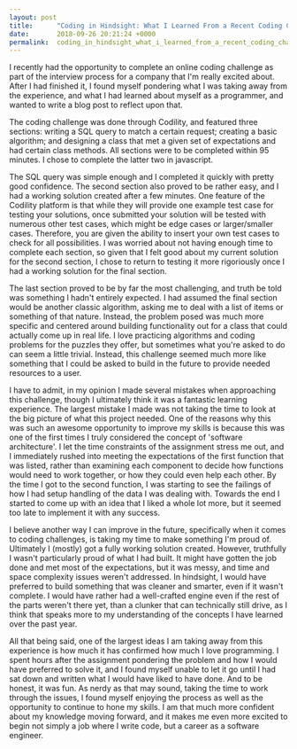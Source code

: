 ```yaml
---
layout: post
title:      "Coding in Hindsight: What I Learned From a Recent Coding Challenge"
date:       2018-09-26 20:21:24 +0000
permalink:  coding_in_hindsight_what_i_learned_from_a_recent_coding_challenge
---
```



I recently had the opportunity to complete an online coding challenge as part of the interview process for a company that I'm really excited about. After I had finished it, I found myself pondering what I was taking away from the experience, and what I had learned about myself as a programmer, and wanted to write a blog post to reflect upon that.

The coding challenge was done through Codility, and featured three sections: writing a SQL query to match a certain request; creating a basic algorithm; and designing a class that met a given set of expectations and had certain class methods. All sections were to be completed within 95 minutes. I chose to complete the latter two in javascript.

The SQL query was simple enough and I completed it quickly with pretty good confidence. The second section also proved to be rather easy, and I had a working solution created after a few minutes. One feature of the Codility platform is that while they will provide one example test case for testing your solutions, once submitted your solution will be tested with numerous other test cases, which might be edge cases or larger/smaller cases. Therefore, you are given the ability to insert your own test cases to check for all possibilities. I was worried about not having enough time to complete each section, so given that I felt good about my current solution for the second section, I chose to return to testing it more rigoriously once I had a working solution for the final section.

The last section proved to be by far the most challenging, and truth be told was something I hadn't entirely expected. I had assumed the final section would be another classic algorithm, asking me to deal with a list of items or something of that nature. Instead, the problem posed was much more specific and centered around building functionality out for a class that could actually come up in real life. I love practicing algorithms and coding problems for the puzzles they offer, but sometimes what you're asked to do can seem a little trivial. Instead, this challenge seemed much more like something that I could be asked to build in the future to provide needed resources to a user.

I have to admit, in my opinion I made several mistakes when approaching this challenge, though I ultimately think it was a fantastic learning experience. The largest mistake I made was not taking the time to look at the big picture of what this project needed. One of the reasons why this was such an awesome opportunity to improve my skills is because this was one of the first times I truly considered the concept of 'software architecture'. I let the time constraints of the assignment stress me out, and I immediately rushed into meeting the expectations of the first function that was listed, rather than examining each component to decide how functions would need to work together, or how they could even help each other. By the time I got to the second function, I was starting to see the failings of how I had setup handling of the data I was dealing with. Towards the end I started to come up with an idea that I liked a whole lot more, but it seemed too late to implement it with any success.

I believe another way I can improve in the future, specifically when it comes to coding challenges, is taking my time to make something I'm proud of. Ultimately I (mostly) got a fully working solution created. However, truthfully I wasn't particularly proud of what I had built. It might have gotten the job done and met most of the expectations, but it was messy, and time and space complexity issues weren't addressed. In hindsight, I would have preferred to build something that was cleaner and smarter, even if it wasn't complete. I would have rather had a well-crafted engine even if the rest of the parts weren't there yet, than a clunker that can technically still drive, as I think that speaks more to my understanding of the concepts I have learned over the past year.

All that being said, one of the largest ideas I am taking away from this experience is how much it has confirmed how much I love programming. I spent hours after the assignment pondering the problem and how I would have preferred to solve it, and I found myself unable to let it go until I had sat down and written what I would have liked to have done. And to be honest, it was fun. As nerdy as that may sound, taking the time to work through the issues, I found myself enjoying the process as well as the opportunity to continue to hone my skills. I am that much more confident about my knowledge moving forward, and it makes me even more excited to begin not simply a job where I write code, but a career as a software engineer.
